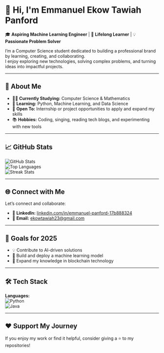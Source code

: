 # 🌟 Hi, I'm Emmanuel Ekow Tawiah Panford  

🎓 **Aspiring Machine Learning Engineer** | 🌱 **Lifelong Learner** | 💡 **Passionate Problem Solver**  

I’m a Computer Science student dedicated to building a professional brand by learning, creating, and collaborating.  
I enjoy exploring new technologies, solving complex problems, and turning ideas into impactful projects.  

---

## 🎯 About Me
- 🧑‍🎓 **Currently Studying:** Computer Science & Mathematics  
- 🌱 **Learning:** Python, Machine Learning, and Data Science  
- 💼 **Open To:** Internship or project opportunities to apply and expand my skills  
- 📚 **Hobbies:** Coding, singing, reading tech blogs, and experimenting with new tools  

---

## 📈 GitHub Stats

![GitHub Stats](https://github-readme-stats.vercel.app/api?username=ekowtawiah23&show_icons=true&theme=radical)  
![Top Languages](https://github-readme-stats.vercel.app/api/top-langs/?username=ekowtawiah23&layout=compact&theme=radical)  
![Streak Stats](https://streak-stats.demolab.com/?user=ekowtawiah23&theme=radical)

---

## 🌐 Connect with Me
Let’s connect and collaborate:  
- 💼 **LinkedIn:** [linkedin.com/in/emmanuel-panford-17b888324](https://www.linkedin.com/in/emmanuel-panford-17b888324)  
- 📧 **Email:** [ekowtawiah23@gmail.com](mailto:ekowtawiah23@gmail.com)  

---

## 🎯 Goals for 2025
- 💡 Contribute to AI-driven solutions  
- 🚀 Build and deploy a machine learning model  
- 🌱 Expand my knowledge in blockchain technology  

---

## 🛠 Tech Stack

**Languages:**  
![Python](https://img.shields.io/badge/Python-3776AB?style=for-the-badge&logo=python&logoColor=white)  
![Java](https://img.shields.io/badge/Java-007396?style=for-the-badge&logo=java&logoColor=white)  

---

## ❤️ Support My Journey
If you enjoy my work or find it helpful, consider giving a ⭐️ to my repositories!  
